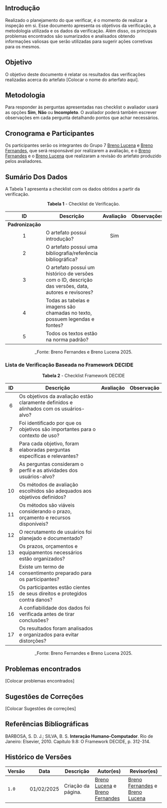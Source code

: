 ## Introdução

Realizado o planejamento do que verificar, é o momento de realizar a inspeção em si. Esse documento apresenta os objetivos da verificação, a metodologia utilizada e os dados da verificação. Além disso, os principais problemas encontrados são sumarizados e analisados obtendo informações valiosas que serão utilizadas para sugerir ações corretivas para os mesmos.

## Objetivo

O objetivo deste documento é relatar os resultados das verificações realizadas acerca do artefato [Colocar o nome do arterfato aqui].

## Metodologia

 Para responder às perguntas apresentadas nas checklist o avaliador usará as opções **Sim**, **Não** ou **Incompleto**. O avaliador poderá também escrever observações em cada pergunta detalhando pontos que achar necessários.

## Cronograma e Participantes

Os participantes serão os integrantes do Grupo 7 [Breno Lucena](https://github.com/BrenoLUCO) e [Breno Fernandes](https://github.com/Brenofrds), que será responsável por realizarem a avaliação, e o [Breno Fernandes](https://github.com/Brenofrds) e o [Breno Lucena](https://github.com/BrenoLUCO) que realizaram a revisão do artefato produzido pelos avaliadores.

## Sumário Dos Dados

A Tabela 1 apresenta a checklist com os dados obtidos a partir da verificação.

<center>

**Tabela 1** - Checklist de Verificação.

|   ID   | Descrição                                                                                     | Avaliação  | Observações          |
|:------:|-----------------------------------------------------------------------------------------------|:----------:|-----------------------|
| **Padronização** |                                                                                     |            |                       |
|   1    | O artefato possui introdução?                                                                 |    Sim        |                       |
|   2    | O artefato possui uma bibliografia/referência bibliográfica?                                  |            |                       |
|   3    | O artefato possui um histórico de versões com o ID, descrição das versões, data, autores e revisores? |            |                       |
|   4    | Todas as tabelas e imagens são chamadas no texto, possuem legendas e fontes?                  |            |                       |
|   5    | Todos os textos estão na norma padrão?                                                        |            |                       |

_Fonte: Breno Fernandes e Breno Lucena 2025.

</center>

### Lista de Verificação Baseada no Framework DECIDE

<center>

**Tabela 2** - Checklist Framework DECIDE

|  ID  | Descrição                                                                                   | Avaliação  | Observação            |
|:----:|---------------------------------------------------------------------------------------------|:----------:|-----------------------|
|  6   | Os objetivos da avaliação estão claramente definidos e alinhados com os usuários-alvo?      |            |                       |
|  7   | Foi identificado por que os objetivos são importantes para o contexto de uso?               |            |                       |
|  8   | Para cada objetivo, foram elaboradas perguntas específicas e relevantes?                    |            |                       |
|  9   | As perguntas consideram o perfil e as atividades dos usuários-alvo?                         |            |                       |
| 10   | Os métodos de avaliação escolhidos são adequados aos objetivos definidos?                   |            |                       |
| 11   | Os métodos são viáveis considerando o prazo, orçamento e recursos disponíveis?              |            |                       |
| 12   | O recrutamento de usuários foi planejado e documentado?                                     |            |                       |
| 13   | Os prazos, orçamentos e equipamentos necessários estão organizados?                         |            |                       |
| 14   | Existe um termo de consentimento preparado para os participantes?                           |            |                       |
| 15   | Os participantes estão cientes de seus direitos e protegidos contra danos?                  |            |                       |
| 16   | A confiabilidade dos dados foi verificada antes de tirar conclusões?                        |            |                       |
| 17   | Os resultados foram analisados e organizados para evitar distorções?                       |            |                       |


_Fonte: Breno Fernandes e Breno Lucena 2025.

</center>

## Problemas encontrados

[Colocar problemas encontrados]




## Sugestões de Correções

[Colocar Sugestões de correções]



## Referências Bibliográficas

BARBOSA, S. D. J.; SILVA, B. S. **Interação Humano-Computador**. Rio de Janeiro: Elsevier, 2010. Capítulo 9.8: O Framework DECIDE, p. 312-314.


## Histórico de Versões

| Versão | Data       | Descrição              | Autor(es)                                        | Revisor(es)                                    |
| ------ | ---------- | ---------------------- | ------------------------------------------------ | ---------------------------------------------- |
| `1.0`  | 01/02/2025 | Criação da página.     | [Breno Lucena](https://github.com/BrenoLUCO) e [Breno Fernandes](https://github.com/Brenofrds)     | [Breno Fernandes](https://github.com/Brenofrds) e [Breno Lucena](https://github.com/BrenoLUCO)|